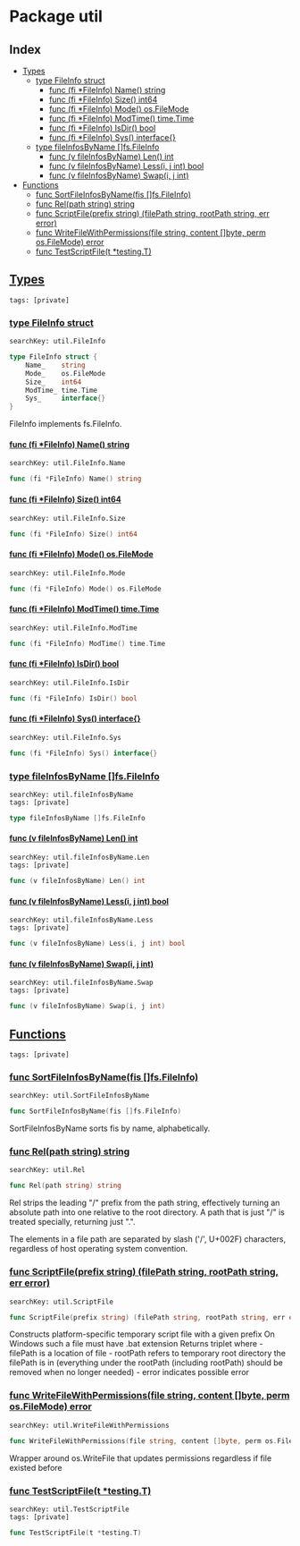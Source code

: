 # Package util

## Index

* [Types](#type)
    * [type FileInfo struct](#FileInfo)
        * [func (fi *FileInfo) Name() string](#FileInfo.Name)
        * [func (fi *FileInfo) Size() int64](#FileInfo.Size)
        * [func (fi *FileInfo) Mode() os.FileMode](#FileInfo.Mode)
        * [func (fi *FileInfo) ModTime() time.Time](#FileInfo.ModTime)
        * [func (fi *FileInfo) IsDir() bool](#FileInfo.IsDir)
        * [func (fi *FileInfo) Sys() interface{}](#FileInfo.Sys)
    * [type fileInfosByName []fs.FileInfo](#fileInfosByName)
        * [func (v fileInfosByName) Len() int](#fileInfosByName.Len)
        * [func (v fileInfosByName) Less(i, j int) bool](#fileInfosByName.Less)
        * [func (v fileInfosByName) Swap(i, j int)](#fileInfosByName.Swap)
* [Functions](#func)
    * [func SortFileInfosByName(fis []fs.FileInfo)](#SortFileInfosByName)
    * [func Rel(path string) string](#Rel)
    * [func ScriptFile(prefix string) (filePath string, rootPath string, err error)](#ScriptFile)
    * [func WriteFileWithPermissions(file string, content []byte, perm os.FileMode) error](#WriteFileWithPermissions)
    * [func TestScriptFile(t *testing.T)](#TestScriptFile)


## <a id="type" href="#type">Types</a>

```
tags: [private]
```

### <a id="FileInfo" href="#FileInfo">type FileInfo struct</a>

```
searchKey: util.FileInfo
```

```Go
type FileInfo struct {
	Name_    string
	Mode_    os.FileMode
	Size_    int64
	ModTime_ time.Time
	Sys_     interface{}
}
```

FileInfo implements fs.FileInfo. 

#### <a id="FileInfo.Name" href="#FileInfo.Name">func (fi *FileInfo) Name() string</a>

```
searchKey: util.FileInfo.Name
```

```Go
func (fi *FileInfo) Name() string
```

#### <a id="FileInfo.Size" href="#FileInfo.Size">func (fi *FileInfo) Size() int64</a>

```
searchKey: util.FileInfo.Size
```

```Go
func (fi *FileInfo) Size() int64
```

#### <a id="FileInfo.Mode" href="#FileInfo.Mode">func (fi *FileInfo) Mode() os.FileMode</a>

```
searchKey: util.FileInfo.Mode
```

```Go
func (fi *FileInfo) Mode() os.FileMode
```

#### <a id="FileInfo.ModTime" href="#FileInfo.ModTime">func (fi *FileInfo) ModTime() time.Time</a>

```
searchKey: util.FileInfo.ModTime
```

```Go
func (fi *FileInfo) ModTime() time.Time
```

#### <a id="FileInfo.IsDir" href="#FileInfo.IsDir">func (fi *FileInfo) IsDir() bool</a>

```
searchKey: util.FileInfo.IsDir
```

```Go
func (fi *FileInfo) IsDir() bool
```

#### <a id="FileInfo.Sys" href="#FileInfo.Sys">func (fi *FileInfo) Sys() interface{}</a>

```
searchKey: util.FileInfo.Sys
```

```Go
func (fi *FileInfo) Sys() interface{}
```

### <a id="fileInfosByName" href="#fileInfosByName">type fileInfosByName []fs.FileInfo</a>

```
searchKey: util.fileInfosByName
tags: [private]
```

```Go
type fileInfosByName []fs.FileInfo
```

#### <a id="fileInfosByName.Len" href="#fileInfosByName.Len">func (v fileInfosByName) Len() int</a>

```
searchKey: util.fileInfosByName.Len
tags: [private]
```

```Go
func (v fileInfosByName) Len() int
```

#### <a id="fileInfosByName.Less" href="#fileInfosByName.Less">func (v fileInfosByName) Less(i, j int) bool</a>

```
searchKey: util.fileInfosByName.Less
tags: [private]
```

```Go
func (v fileInfosByName) Less(i, j int) bool
```

#### <a id="fileInfosByName.Swap" href="#fileInfosByName.Swap">func (v fileInfosByName) Swap(i, j int)</a>

```
searchKey: util.fileInfosByName.Swap
tags: [private]
```

```Go
func (v fileInfosByName) Swap(i, j int)
```

## <a id="func" href="#func">Functions</a>

```
tags: [private]
```

### <a id="SortFileInfosByName" href="#SortFileInfosByName">func SortFileInfosByName(fis []fs.FileInfo)</a>

```
searchKey: util.SortFileInfosByName
```

```Go
func SortFileInfosByName(fis []fs.FileInfo)
```

SortFileInfosByName sorts fis by name, alphabetically. 

### <a id="Rel" href="#Rel">func Rel(path string) string</a>

```
searchKey: util.Rel
```

```Go
func Rel(path string) string
```

Rel strips the leading "/" prefix from the path string, effectively turning an absolute path into one relative to the root directory. A path that is just "/" is treated specially, returning just ".". 

The elements in a file path are separated by slash ('/', U+002F) characters, regardless of host operating system convention. 

### <a id="ScriptFile" href="#ScriptFile">func ScriptFile(prefix string) (filePath string, rootPath string, err error)</a>

```
searchKey: util.ScriptFile
```

```Go
func ScriptFile(prefix string) (filePath string, rootPath string, err error)
```

Constructs platform-specific temporary script file with a given prefix On Windows such a file must have .bat extension Returns triplet where - filePath is a location of file - rootPath refers to temporary root directory the filePath is in (everything under the rootPath (including rootPath) should be removed when no longer needed) - error indicates possible error 

### <a id="WriteFileWithPermissions" href="#WriteFileWithPermissions">func WriteFileWithPermissions(file string, content []byte, perm os.FileMode) error</a>

```
searchKey: util.WriteFileWithPermissions
```

```Go
func WriteFileWithPermissions(file string, content []byte, perm os.FileMode) error
```

Wrapper around os.WriteFile that updates permissions regardless if file existed before 

### <a id="TestScriptFile" href="#TestScriptFile">func TestScriptFile(t *testing.T)</a>

```
searchKey: util.TestScriptFile
tags: [private]
```

```Go
func TestScriptFile(t *testing.T)
```

